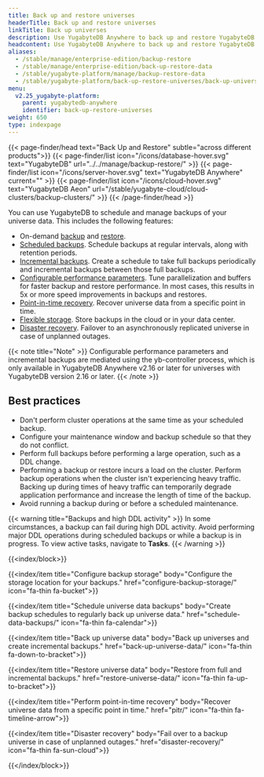 ```yaml
---
title: Back up and restore universes
headerTitle: Back up and restore universes
linkTitle: Back up universes
description: Use YugabyteDB Anywhere to back up and restore YugabyteDB universe data.
headcontent: Use YugabyteDB Anywhere to back up and restore YugabyteDB universes and data
aliases:
  - /stable/manage/enterprise-edition/backup-restore
  - /stable/manage/enterprise-edition/back-up-restore-data
  - /stable/yugabyte-platform/manage/backup-restore-data
  - /stable/yugabyte-platform/back-up-restore-universes/back-up-universe-data/
menu:
  v2.25_yugabyte-platform:
    parent: yugabytedb-anywhere
    identifier: back-up-restore-universes
weight: 650
type: indexpage
---
```


{{< page-finder/head text="Back Up and Restore" subtle="across different products">}}
  {{< page-finder/list icon="/icons/database-hover.svg" text="YugabyteDB" url="../../manage/backup-restore/" >}}
  {{< page-finder/list icon="/icons/server-hover.svg" text="YugabyteDB Anywhere" current="" >}}
  {{< page-finder/list icon="/icons/cloud-hover.svg" text="YugabyteDB Aeon" url="/stable/yugabyte-cloud/cloud-clusters/backup-clusters/" >}}
{{< /page-finder/head >}}

You can use YugabyteDB to schedule and manage backups of your universe data. This includes the following features:

- On-demand [backup](back-up-universe-data/) and [restore](restore-universe-data/).
- [Scheduled backups](schedule-data-backups/). Schedule backups at regular intervals, along with retention periods.
- [Incremental backups](back-up-universe-data/#create-incremental-backups). Create a schedule to take full backups periodically and incremental backups between those full backups.
- [Configurable performance parameters](back-up-universe-data/#configure-backup-performance-parameters). Tune parallelization and buffers for faster backup and restore performance. In most cases, this results in 5x or more speed improvements in backups and restores.
- [Point-in-time recovery](pitr/). Recover universe data from a specific point in time.
- [Flexible storage](configure-backup-storage/). Store backups in the cloud or in your data center.
- [Disaster recovery](disaster-recovery/). Failover to an asynchronously replicated universe in case of unplanned outages.

{{< note title="Note" >}}
Configurable performance parameters and incremental backups are mediated using the yb-controller process, which is only available in YugabyteDB Anywhere v2.16 or later for universes with YugabyteDB version 2.16 or later.
{{< /note >}}

## Best practices

- Don't perform cluster operations at the same time as your scheduled backup.
- Configure your maintenance window and backup schedule so that they do not conflict.
- Perform full backups before performing a large operation, such as a DDL change.
- Performing a backup or restore incurs a load on the cluster. Perform backup operations when the cluster isn't experiencing heavy traffic. Backing up during times of heavy traffic can temporarily degrade application performance and increase the length of time of the backup.
- Avoid running a backup during or before a scheduled maintenance.

{{< warning title="Backups and high DDL activity" >}}
In some circumstances, a backup can fail during high DDL activity. Avoid performing major DDL operations during scheduled backups or while a backup is in progress. To view active tasks, navigate to **Tasks**.
{{< /warning >}}

{{<index/block>}}

  {{<index/item
    title="Configure backup storage"
    body="Configure the storage location for your backups."
    href="configure-backup-storage/"
    icon="fa-thin fa-bucket">}}

  {{<index/item
    title="Schedule universe data backups"
    body="Create backup schedules to regularly back up universe data."
    href="schedule-data-backups/"
    icon="fa-thin fa-calendar">}}

  {{<index/item
    title="Back up universe data"
    body="Back up universes and create incremental backups."
    href="back-up-universe-data/"
    icon="fa-thin fa-down-to-bracket">}}

  {{<index/item
    title="Restore universe data"
    body="Restore from full and incremental backups."
    href="restore-universe-data/"
    icon="fa-thin fa-up-to-bracket">}}

  {{<index/item
    title="Perform point-in-time recovery"
    body="Recover universe data from a specific point in time."
    href="pitr/"
    icon="fa-thin fa-timeline-arrow">}}

  {{<index/item
    title="Disaster recovery"
    body="Fail over to a backup universe in case of unplanned outages."
    href="disaster-recovery/"
    icon="fa-thin fa-sun-cloud">}}

{{</index/block>}}
